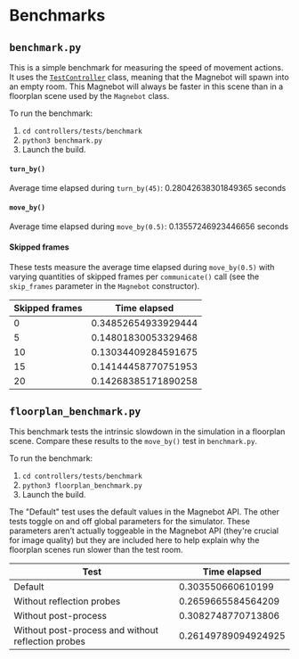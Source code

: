 # Benchmarks

## `benchmark.py`

This is a simple benchmark for measuring the speed of movement actions. It uses the [`TestController`](api/test_controller.md) class, meaning that the Magnebot will spawn into an empty room. This Magnebot will always be faster in this scene than in a floorplan scene used by the `Magnebot` class.

To run the benchmark:

1. `cd controllers/tests/benchmark`
2. `python3 benchmark.py`
3. Launch the build.

#### `turn_by()`

Average time elapsed during `turn_by(45)`: 0.28042638301849365 seconds

#### `move_by()`

Average time elapsed during `move_by(0.5)`: 0.13557246923446656 seconds

#### Skipped frames

These tests measure the average time elapsed during `move_by(0.5)` with varying quantities of skipped frames per `communicate()` call (see the `skip_frames` parameter in the `Magnebot` constructor).

| Skipped frames | Time elapsed |
| --- | --- |
| 0 | 0.34852654933929444 |
| 5 | 0.14801830053329468 |
| 10 | 0.13034409284591675 |
| 15 | 0.14144458770751953 |
| 20 | 0.14268385171890258 |

## `floorplan_benchmark.py`

This benchmark tests the intrinsic slowdown in the simulation in a floorplan scene. Compare these results to the `move_by()` test in `benchmark.py`.

To run the benchmark:

1. `cd controllers/tests/benchmark`
2. `python3 floorplan_benchmark.py`
3. Launch the build.

The "Default" test uses the default values in the Magnebot API. The other tests toggle on and off global parameters for the simulator. These parameters aren't actually toggeable in the Magnebot API (they're crucial for image quality) but they are included here to help explain why the floorplan scenes run slower than the test room. 

| Test                                               | Time elapsed        |
| -------------------------------------------------- | ------------------- |
| Default                                            | 0.303550660610199   |
| Without reflection probes                          | 0.2659665584564209  |
| Without post-process                               | 0.3082748770713806  |
| Without post-process and without reflection probes | 0.26149789094924925 |